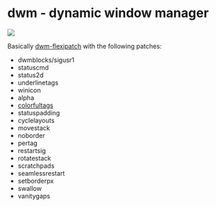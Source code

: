# dwm - dynamic window manager

<img src="https://mitchdotnet.net/images/dwm.png">

Basically [dwm-flexipatch](https://github.com/bakkeby/dwm-flexipatch) with the following patches:

- dwmblocks/sigusr1
- statuscmd
- status2d
- underlinetags
- winicon
- alpha
- [colorfultags](https://github.com/UtkarshVerma/dwm)
- statuspadding
- cyclelayouts
- movestack
- noborder
- pertag
- restartsig
- rotatestack
- scratchpads
- seamlessrestart
- setborderpx
- swallow
- vanitygaps
  


